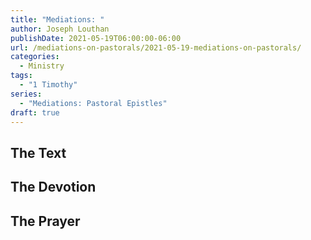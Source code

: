 ```yaml
---
title: "Mediations: "
author: Joseph Louthan
publishDate: 2021-05-19T06:00:00-06:00
url: /mediations-on-pastorals/2021-05-19-mediations-on-pastorals/
categories:
  - Ministry
tags:
  - "1 Timothy"
series:
  - "Mediations: Pastoral Epistles"
draft: true
---
```


## The Text


## The Devotion


## The Prayer

